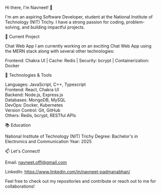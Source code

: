 Hi there, I'm Navneet! 👋

I'm am an aspiring Software Developer, student at the National Institute of Technology (NIT) Trichy. I have a strong passion for coding, problem-solving, and building impactful projects.

🌱 Current Project

Chat Web App
I am currently working on an exciting Chat Web App using the MERN stack along with several other technologies:

Frontend: Chakra UI | Cache: Redis | Security: bcrypt | Containerization: Docker

🔧 Technologies & Tools


Languages: JavaScript, C++, Typescript    
Frontend: React, Chakra UI    
Backend: Node.js, Express.js    
Databases: MongoDB, MySQL    
DevOps: Docker, Kubernetes    
Version Control: Git, GitHub    
Others: Redis, bcrypt, RESTful APIs

📚 Education

National Institute of Technology (NIT) Trichy
Degree: Bachelor's in Electronics and Communication
Year: 2025

📫 Let's Connect!

Email: navneet.offl@gmail.com

LinkedIn: https://www.linkedin.com/in/navneet-padmanabhan/

Feel free to check out my repositories and contribute or reach out to me for collaborations!

<!---
navneetp7/navneetp7 is a ✨ special ✨ repository because its `README.md` (this file) appears on your GitHub profile.
You can click the Preview link to take a look at your changes.
--->
